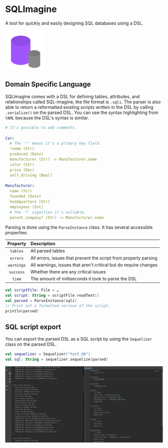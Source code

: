 # SQLImagine
A tool for quickly and easily designing SQL databases using a DSL.

![Logo](graphics/logo_small.svg)

## Domain Specific Language
SQLImagine comes with a DSL for defining tables, attributes, and relationships called SQL-imagine, the file format is `.sqli`.
The parser is also able to return a reformatted existing scripts written in the DSL by calling `.serialize()` on the parsed DSL.
You can use the syntax highlighting from `YAML` because the DSL's syntax is similar.

```yaml
# It's possible to add comments.

Car:
  # The '!' means it's a primary key field.
  !name (Str)
  produced (Date)
  manufacturer (Str) -> Manufacturer.name
  color (Str)
  price (Dec)
  self_driving (Bool)
  
Manufacturer:
  name (Str)
  founded (Date)
  headquarters (Str)
  employees (Int)
  # The '?' signifies it's nullable.
  parent_company? (Str) -> Manufacturer.name
```

Parsing is done using the `ParseInstance` class.
It has several accessible properties:

|  Property  | Description                                                      |
|:----------:|:-----------------------------------------------------------------|
|  `tables`  | All parsed tables                                                |
|  `errors`  | All errors, issues that prevent the script from properly parsing |
| `warnings` | All warnings, issues that aren't critical but do require changes |
| `success`  | Whether there are any critical issues                            |
|   `time`   | The amount of milliseconds it took to parse the DSL              |

```kotlin
val scriptFile: File = …
val script: String = scriptFile.readText()
val parsed = ParseInstance(sqli)
// Print out a formatted version of the script.
println(parsed)
```

## SQL script export
You can export the parsed DSL as a SQL script by using the `Sequelizer` class on the parsed DSL.

```kotlin
val sequelizer = Sequelizer("test_db")
val sql: String = sequelizer.sequelize(parsed)
```

![Example](graphics/usage.png)
